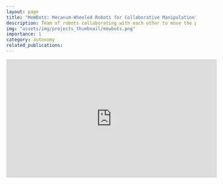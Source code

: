```yaml
---
layout: page
title: "MeWBots: Mecanum-Wheeled Robots for Collaborative Manipulation"
description: Team of robots collaborating with each other to move the payload in an Obstacle-Clustered Environment Without Communication. 
img: "assets/img/projects_thumbnail/mewbots.png"
importance: 1
category: autonomy
related_publications:
---
```

<iframe width="560" height="315" src="https://www.youtube.com/embed/f76VeopF2y4?si=9-XLhMmIKTkqqBxs" title="YouTube video player" frameborder="0" allow="accelerometer; autoplay; clipboard-write; encrypted-media; gyroscope; picture-in-picture; web-share" allowfullscreen></iframe>
